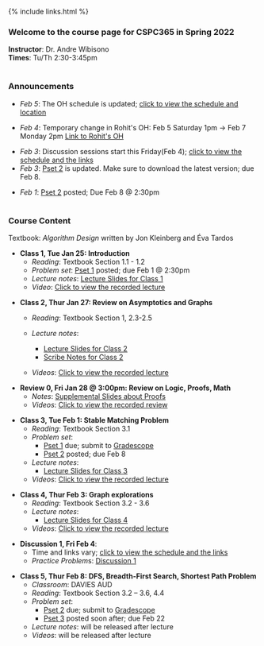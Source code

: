   
{% include links.html %}

### Welcome to the course page for CSPC365 in Spring 2022

**Instructor**: Dr. Andre Wibisono <br>
**Times**: Tu/Th 2:30-3:45pm <br>
<h1></h1>

### Announcements

* *Feb 5*: The OH schedule is updated; [click to view the schedule and location](/discussion)

<p></p> 

* *Feb 4*: Temporary change in Rohit's OH: Feb 5 Saturday 1pm -> Feb 7 Monday 2pm [Link to Rohit's OH](https://yale.zoom.us/j/98886949491)

<p></p>  

* *Feb 3*: Discussion sessions start this Friday(Feb 4); [click to view the schedule and the links](/discussion)
* *Feb 3*: [Pset 2](/psets) is updated. Make sure to download the latest version; due Feb 8.

<p></p> 

* *Feb 1*: [Pset 2](/psets) posted; Due Feb 8 @ 2:30pm

<h1></h1>

### Course Content

Textbook: *Algorithm Design* written by Jon Kleinberg and Éva Tardos

* **Class 1, Tue Jan 25: Introduction**
  * *Reading*: Textbook Section 1.1 - 1.2
  * *Problem set*: [Pset 1](/psets) posted; due Feb 1 @ 2:30pm
  * *Lecture notes*: [Lecture Slides for Class 1](https://github.com/cpsc365/cpsc365.github.io/files/7937353/Lec.1.pdf)
  * *Video*: [Click to view the recorded lecture](https://yale.hosted.panopto.com/Panopto/Pages/Viewer.aspx?id=4aec5f8e-1c9c-4f2e-877d-ae28015c64a1)

 <p></p>
  
* **Class 2, Thur Jan 27: Review on Asymptotics and Graphs**
  * *Reading*: Textbook Section 1, 2.3-2.5
  * *Lecture notes*: 
    * [Lecture Slides for Class 2](https://github.com/cpsc365/cpsc365.github.io/files/7954084/Lec.2.pdf)
    * [Scribe Notes for Class 2](https://github.com/cpsc365/cpsc365.github.io/files/7998487/Scribe.Notes.Lec.2.pdf)

  * *Videos*: [Click to view the recorded lecture](https://yale.hosted.panopto.com/Panopto/Pages/Viewer.aspx?id=0fc3e155-1541-45fd-8c43-ae2a015e9926)
 <p></p>

* **Review 0, Fri Jan 28 @ 3:00pm: Review on Logic, Proofs, Math**
  *  *Notes*: [Supplemental Slides about Proofs](https://github.com/cpsc365/cpsc365.github.io/files/7962841/Proofs.pdf)
  *  *Videos*: [Click to view the recorded review](https://yale.hosted.panopto.com/Panopto/Pages/Viewer.aspx?id=f1479bda-c7fd-4bdd-96eb-ae2b016e7b16) 
  
  
 <p></p>
 
* **Class 3, Tue Feb 1: Stable Matching Problem**
  * *Reading*: Textbook Section 3.1
  * *Problem set*: 
    * [Pset 1](/psets) due; submit to [Gradescope](https://www.gradescope.com)
    * [Pset 2](/psets) posted; due Feb 8
  * *Lecture notes*: 
     * [Lecture Slides for Class 3](https://github.com/cpsc365/cpsc365.github.io/files/7981882/CPSC.365.-.Lec.3.Stable.Matching.pdf)
  * *Videos*: [Click to view the recorded lecture](https://yale.hosted.panopto.com/Panopto/Pages/Viewer.aspx?id=f89b7223-ac76-4c7b-bce8-ae2f01648a12)
 
 <p></p>
 
 * **Class 4, Thur Feb 3: Graph explorations**
   * *Reading*: Textbook Section 3.2 - 3.6
   * *Lecture notes*:
     * [Lecture Slides for Class 4](https://github.com/cpsc365/cpsc365.github.io/files/7998469/CPSC.365.-.Lec.4_.Depth-First.Search.pdf)
   * *Videos*: [Click to view the recorded lecture](https://yale.hosted.panopto.com/Panopto/Pages/Viewer.aspx?id=5329ba1a-6515-4a35-8294-ae310166346d)

<p></p>

* **Discussion 1, Fri Feb 4**: 
  *  Time and links vary; [click to view the schedule and the links](/discussion)
  *  *Practice Problem*s: [Discussion 1](https://github.com/cpsc365/cpsc365.github.io/files/7999444/Dis1New.pdf)


 <p></p>

 * **Class 5, Thur Feb 8: DFS, Breadth-First Search, Shortest Path Problem**
   * *Classroom*: DAVIES AUD
   * *Reading*: Textbook Section 3.2 – 3.6, 4.4
   * *Problem set*: 
     * [Pset 2](/psets) due; submit to [Gradescope](https://www.gradescope.com)
     * [Pset 3](/psets) posted soon after; due Feb 22
   * *Lecture notes*: will be released after lecture
   * *Videos*: will be released after lecture

 <p></p>
 
&nbsp;&nbsp;&nbsp;&nbsp;
